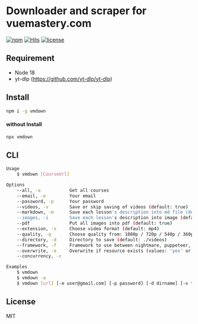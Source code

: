# Downloader and scraper for vuemastery.com

[![npm](https://badgen.net/npm/v/vmdown)](https://www.npmjs.com/package/vmdown)
[![Hits](https://hits.seeyoufarm.com/api/count/incr/badge.svg?url=https%3A%2F%2Fgithub.com%2Fmuhamed-didovic%2Fvmdown&count_bg=%2379C83D&title_bg=%23555555&icon=&icon_color=%23E7E7E7&title=hits&edge_flat=false)](https://hits.seeyoufarm.com)
[![license](https://flat.badgen.net/github/license/muhamed-didovic/vmdown)](https://github.com/muhamed-didovic/vmdown/blob/main/LICENSE)

## Requirement
- Node 18
- yt-dlp (https://github.com/yt-dlp/yt-dlp)

## Install
```sh
npm i -g vmdown
```

#### without Install
```sh
npx vmdown
```

## CLI
```sh
Usage
    $ vmdown [CourseUrl]

Options
    --all, -a           Get all courses
    --email, -e         Your email
    --password, -p      Your password
    --videos, -v        Save or skip saving of videos (default: true)
    --markdown, -m      Save each lesson's description into md file (default: true)
    --images, -i        Save each lesson's description into image (default: true)
    --pdf               Put all images into pdf (default: true)
    --extension, -x     Choose video format (default: mp4)
    --quality, -q       Choose quality from: 1080p / 720p / 540p / 360p / 240p (default: 1080p)
    --directory, -d     Directory to save (default: ./videos)
    --framework, -f     Framework to use between nightmare, puppeteer, puppeteer-cluster, puppeteer-socket and playwright (default: puppeteer) (Options available: 'p', 'n', 'pc', 'pw', 'ps')
    --overwrite, -o     Overwrite if resource exists (values: 'yes' or 'no'), default value is 'no'
    --concurrency, -c

Examples
    $ vmdown
    $ vmdown -a
    $ vmdown [url] [-e user@gmail.com] [-p password] [-d dirname] [-v true/false] [-m true/false] [-i true/false] [-pdf true/false] [-o yes/no] [-c number]
```

## License
MIT
